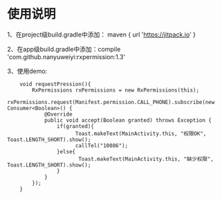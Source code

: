 # 使用说明

1、在project级build.gradle中添加： maven { url 'https://jitpack.io' }  

2、在app级build.gradle中添加：compile 'com.github.nanyuweiyi:rxpermission:1.3' 

3、使用demo:

```
    void requestPression(){
        RxPermissions rxPermissions = new RxPermissions(this);
        rxPermissions.request(Manifest.permission.CALL_PHONE).subscribe(new Consumer<Boolean>() {
            @Override
            public void accept(Boolean granted) throws Exception {
                if(granted){
                      Toast.makeText(MainActivity.this, "权限OK", Toast.LENGTH_SHORT).show();
                      callTel("10086");
                }else{
                       Toast.makeText(MainActivity.this, "缺少权限", Toast.LENGTH_SHORT).show();
                }
            }
        });
    }
 ```
